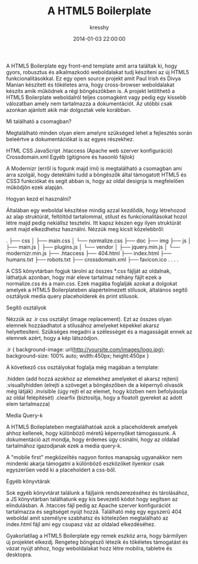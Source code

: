 ﻿---
layout: post
title: "A HTML5 Boilerplate"
author: kresshy
date: 2014-01-03 22:00:00
---

A HTML5 Boilerplate egy front-end template amit arra találtak ki, hogy gyors, robusztus és 
alkalmazkodó weboldalakat tudj készíteni az új HTML5 funkcionalitásokkal. Ez egy open source
projekt amit Paul Irish és Divya Manian készített és tökéletes arra, hogy cross-browser
weboldalakat készíts amik működnek a régi böngészőkben is. A projekt letölthető a
HTML5 Boilerplate weboldalról teljes csomagként vagy pedig egy kissebb válozatban amely
nem tartalmazza a dokumentációt. Az utóbbi csak azonkan ajánlott akik már dolgoztak vele
korábban.

Mi található a csomagban?

Megtalálható minden olyan elem amelyre szükséged lehet a fejlesztés során beleértve a
dokumentációkat is az egyes részekhez.

HTML
CSS
JavaScript
.htaccess (Apache web szerver konfiguráció)
Crossdomain.xml
Egyéb (gitignore és hasonló fájlok)

A Modernizr (erről is fogunk majd írni) is megtalálható a csomagban ami arra szolgál, hogy
detektálni tudd a böngészők által támogatott HTML5 és CSS3 funkciókat és segít abban is, hogy
az oldal designja is megfelelően működjön ezek alapján.

Hogyan kezd el használni?

Általában egy weboldal készítése mindig azzal kezdődik, hogy létrehozod az alap struktúrát, 
feltöltöd tartalommal, stílust és funkcionalitásokat hozol létre majd pedig nekiállsz tesztelni.
Itt kapsz készen egy ilyen struktúrát amit majd elkezdhetsz használni. Nézzük meg kicsit közelebbről:

.
├── css
│   ├── main.css
│   └── normalize.css
├── doc
├── img
├── js
│   ├── main.js
│   ├── plugins.js
│   └── vendor
│       ├── jquery.min.js
│       └── modernizr.min.js
├── .htaccess
├── 404.html
├── index.html
├── humans.txt
├── robots.txt
├── crossdomain.xml
├── favicon.ico
.
.
.
.

A CSS könyvtárban fogjuk tárolni az összes *.css fájlját az oldalnak, láthatjuk azonban, hogy 
már eleve tartalmaz néhány fájlt ezek a normalize.css és a main.css. Ezek magába foglalják
azokat a dolgokat amelyek a HTML5 Boilerplateben alapértelmezett stílusok, általános segítő osztályok
media query placeholderek és print stílusok.

Segítő osztályok

Nézzük az .ir css osztályt (image replacement). Ezt az összes olyan elemnek hozzáadhatot a stílusához amelyeket képekkel akarsz helyettesíteni. Szükséges megadni a szélességet és a magasságát ennek az elemnek azért, hogy a
kép látszódjon.

.ir {
	background-image: url(http://yoursite.com/images/logo.jpg);
	background-size: 100% auto;
	width:450px;
	height:450px
}

A következő css osztályokat foglalja még magában a template:

.hidden (add hozzá azokhoz az elemekhez amelyeket el akarsz rejteni)
.visuallyhidden (elrejti a szöveget a böngészőben de a képernyő olvasók még látják)
.invisible (úgy rejti el az elemet, hogy közben nem befolyásolja az oldal felépítését)
.clearfix (biztosítja, hogy a floatolt gyereket az adott elem tartalmazza)

Media Query-k

A HTML5 Boileplateben megtalálhatóak azok a placeholderek amelyek ahhoz kellenek, hogy 
különböző méretű képernyőket támogassunk. A dokumentáció azt mondja, hogy érdemes úgy
csinálni, hogy az oldalad tartalmához igazodjanak ezek a media query-k.

A "mobile first" megközelítés nagyon fontos manapság ugyanakkor nem mindenki akarja támogatni a különböző
eszközöket ilyenkor csak egyszerűen vedd ki a placeholdert a css-ből.

Egyéb könyvtárak

Sok egyéb könyvtárat találunk a fájljaink rendszerezéséhez és tárolásához, a JS könyvtárban találhatunk egy
kis bevezető kódot hogy segítsen az elindulásban. A .htacces fájl pedig az Apache szerver konfigurációt
tartalmazza és segítséget nyújt hozzá. Található még egy egyszerű 404 weboldal amit személyre szabhatsz és 
kötelezően megtalálható az index.html fájl ami egy csupasz váz az oldalad elkezdéséhez.

Gyakorlatilag a HTML5 Boilerplate egy remek eszköz arra, hogy bármilyen új projektet elkezdj. Rengeteg
böngésző létezik és tökéletes támogatást és vázat nyújt ahhoz, hogy weboldalakat hozz létre mobilra,
tabletre és desktopra.






